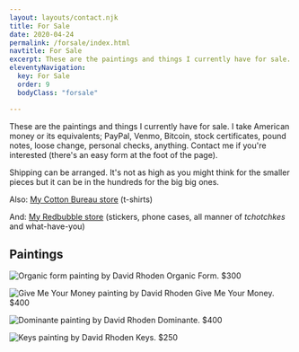 ```yaml
---
layout: layouts/contact.njk
title: For Sale
date: 2020-04-24
permalink: /forsale/index.html
navtitle: For Sale
excerpt: These are the paintings and things I currently have for sale.
eleventyNavigation:
  key: For Sale
  order: 9
  bodyClass: "forsale"

---
```


These are the paintings and things I currently have for sale. I take American money or its equivalents; PayPal, Venmo, Bitcoin, stock certificates, pound notes, loose change, personal checks, anything. Contact me if you're interested (there's an easy form at the foot of the page).

Shipping can be arranged. It's not as high as you might think for the smaller pieces but it can be in the hundreds for the big big ones.

Also: [My Cotton Bureau store](https://cottonbureau.com/people/david-rhoden) (t-shirts)

And: [My Redbubble store](https://www.redbubble.com/people/davidrhoden/shop) (stickers, phone cases, all manner of _tchotchkes_ and what-have-you)

## Paintings

![Organic form painting by David Rhoden](/static/img/paintings/organicform5-chromeyellow-sq.jpg?nf_resize=fit&w=640)
Organic Form. $300
 
![Give Me Your Money painting by David Rhoden](/static/img/paintings/Give-Me-Your-Money.jpg?nf_resize=fit&w=640)
Give Me Your Money. $400

![Dominante painting by David Rhoden](/static/img/paintings/dominanteatbywaterb.jpg?nf_resize=fit&w=640)
Dominante. $400

![Keys painting by David Rhoden](/static/img/paintings/keys-sq.jpg?nf_resize=fit&w=640)
Keys. $250